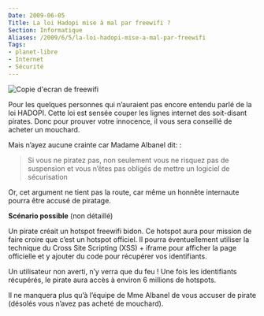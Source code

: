 ```yaml
---
Date: 2009-06-05
Title: La loi Hadopi mise à mal par freewifi ?
Section: Informatique
Aliases: /2009/6/5/la-loi-hadopi-mise-a-mal-par-freewifi
Tags:
- planet-libre
- Internet
- Sécurité
---
```



![Copie d'ecran de freewifi](/img/2009/freewifi.jpg)

Pour les quelques personnes qui n’auraient pas encore entendu parlé de
la loi HADOPI. Cette loi est sensée couper les lignes internet des
soit-disant pirates. Donc pour prouver votre innocence, il vous sera
conseillé de acheter un mouchard.

Mais n’ayez aucune crainte car Madame Albanel dit: :

> Si vous ne piratez pas, non seulement vous ne risquez pas de suspension
> et vous n’êtes pas obligés de mettre un logiciel de sécurisation

Or, cet argument ne tient pas la route, car même un honnête internaute
pourra être accusé de piratage.

**Scénario possible** (non détaillé)

Un pirate créait un hotspot freewifi bidon. Ce hotspot aura pour mission
de faire croire que c’est un hotspot officiel. Il pourra éventuellement
utiliser la technique du Cross Site Scripting (XSS) + iframe pour
afficher la page officielle et y ajouter du code pour récupérer vos
identifiants.

Un utilisateur non averti, n’y verra que du feu ! Une fois les
identifiants récupérés, le pirate aura accès à environ 6 millions de
hotspots.

Il ne manquera plus qu’à l’équipe de Mme Albanel de vous accuser de
pirate (désolés vous n’avez pas acheté de mouchard).

